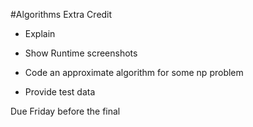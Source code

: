 #Algorithms Extra Credit


- Explain

- Show Runtime screenshots


- Code an approximate algorithm for some np problem

- Provide test data


Due Friday before the final
